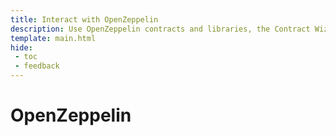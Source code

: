 ```yaml
---
title: Interact with OpenZeppelin
description: Use OpenZeppelin contracts and libraries, the Contract Wizard, or Defender to create and manage your Solidity smart contracts on Moonbeam.
template: main.html
hide: 
 - toc
 - feedback
---
```


<h1 class='subsection-title'>OpenZeppelin</h1>
<div class='subsection-wrapper'></div>